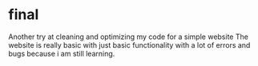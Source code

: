 # final
Another try at cleaning and optimizing my code for a simple website
The website is really basic with just basic functionality with a lot of errors and bugs because i am still learning.
